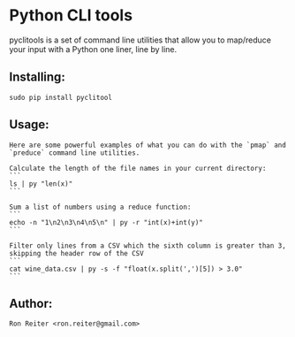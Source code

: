 Python CLI tools
================

pyclitools is a set of command line utilities that allow you to map/reduce your input with a Python one liner, line by line.


Installing:
-----------

    sudo pip install pyclitool


Usage:
------

    Here are some powerful examples of what you can do with the `pmap` and `preduce` command line utilities.

    Calculate the length of the file names in your current directory:
    ```
    ls | py "len(x)"
    ```

    Sum a list of numbers using a reduce function:
    ```
    echo -n "1\n2\n3\n4\n5\n" | py -r "int(x)+int(y)"
    ```

    Filter only lines from a CSV which the sixth column is greater than 3, skipping the header row of the CSV
    ```
    cat wine_data.csv | py -s -f "float(x.split(',')[5]) > 3.0"
    ```


Author:
-------

    Ron Reiter <ron.reiter@gmail.com>

